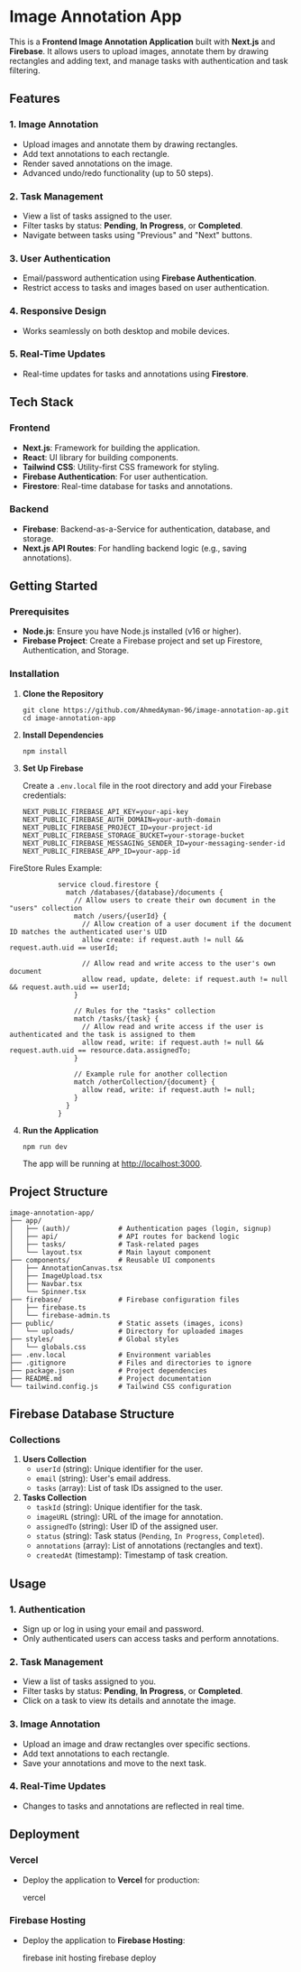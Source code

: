 # Image Annotation App

This is a **Frontend Image Annotation Application** built with **Next.js** and **Firebase**. It allows users to upload images, annotate them by drawing rectangles and adding text, and manage tasks with authentication and task filtering.

## Features

### 1\. Image Annotation

- Upload images and annotate them by drawing rectangles.
- Add text annotations to each rectangle.
- Render saved annotations on the image.
- Advanced undo/redo functionality (up to 50 steps).

### 2\. Task Management

- View a list of tasks assigned to the user.
- Filter tasks by status: **Pending**, **In Progress**, or **Completed**.
- Navigate between tasks using "Previous" and "Next" buttons.

### 3\. User Authentication

- Email/password authentication using **Firebase Authentication**.
- Restrict access to tasks and images based on user authentication.

### 4\. Responsive Design

- Works seamlessly on both desktop and mobile devices.

### 5\. Real-Time Updates

- Real-time updates for tasks and annotations using **Firestore**.

## Tech Stack

### Frontend

- **Next.js**: Framework for building the application.
- **React**: UI library for building components.
- **Tailwind CSS**: Utility-first CSS framework for styling.
- **Firebase Authentication**: For user authentication.
- **Firestore**: Real-time database for tasks and annotations.

### Backend

- **Firebase**: Backend-as-a-Service for authentication, database, and storage.
- **Next.js API Routes**: For handling backend logic (e.g., saving annotations).

## Getting Started

### Prerequisites

- **Node.js**: Ensure you have Node.js installed (v16 or higher).
- **Firebase Project**: Create a Firebase project and set up Firestore, Authentication, and Storage.

### Installation

1.  **Clone the Repository**

        git clone https://github.com/AhmedAyman-96/image-annotation-ap.git
        cd image-annotation-app

2.  **Install Dependencies**

        npm install

3.  **Set Up Firebase**

    Create a `.env.local` file in the root directory and add your Firebase credentials:

        NEXT_PUBLIC_FIREBASE_API_KEY=your-api-key
        NEXT_PUBLIC_FIREBASE_AUTH_DOMAIN=your-auth-domain
        NEXT_PUBLIC_FIREBASE_PROJECT_ID=your-project-id
        NEXT_PUBLIC_FIREBASE_STORAGE_BUCKET=your-storage-bucket
        NEXT_PUBLIC_FIREBASE_MESSAGING_SENDER_ID=your-messaging-sender-id
        NEXT_PUBLIC_FIREBASE_APP_ID=your-app-id

FireStore Rules Example:

                service cloud.firestore {
                  match /databases/{database}/documents {
                    // Allow users to create their own document in the "users" collection
                    match /users/{userId} {
                      // Allow creation of a user document if the document ID matches the authenticated user's UID
                      allow create: if request.auth != null && request.auth.uid == userId;
                      
                      // Allow read and write access to the user's own document
                      allow read, update, delete: if request.auth != null && request.auth.uid == userId;
                    }
                
                    // Rules for the "tasks" collection
                    match /tasks/{task} {
                      // Allow read and write access if the user is authenticated and the task is assigned to them
                      allow read, write: if request.auth != null && request.auth.uid == resource.data.assignedTo;
                    }
                
                    // Example rule for another collection
                    match /otherCollection/{document} {
                      allow read, write: if request.auth != null;
                    }
                  }
                }

4.  **Run the Application**

        npm run dev

    The app will be running at [http://localhost:3000](http://localhost:3000).

## Project Structure

    image-annotation-app/
    ├── app/
    │   ├── (auth)/            # Authentication pages (login, signup)
    │   ├── api/               # API routes for backend logic
    │   ├── tasks/             # Task-related pages
    │   └── layout.tsx         # Main layout component
    ├── components/            # Reusable UI components
    │   ├── AnnotationCanvas.tsx
    │   ├── ImageUpload.tsx
    │   ├── Navbar.tsx
    │   └── Spinner.tsx
    ├── firebase/              # Firebase configuration files
    │   ├── firebase.ts
    │   └── firebase-admin.ts
    ├── public/                # Static assets (images, icons)
    │   └── uploads/           # Directory for uploaded images
    ├── styles/                # Global styles
    │   └── globals.css
    ├── .env.local             # Environment variables
    ├── .gitignore             # Files and directories to ignore
    ├── package.json           # Project dependencies
    ├── README.md              # Project documentation
    └── tailwind.config.js     # Tailwind CSS configuration

## Firebase Database Structure

### Collections

1.  **Users Collection**
    - `userId` (string): Unique identifier for the user.
    - `email` (string): User's email address.
    - `tasks` (array): List of task IDs assigned to the user.
2.  **Tasks Collection**
    - `taskId` (string): Unique identifier for the task.
    - `imageURL` (string): URL of the image for annotation.
    - `assignedTo` (string): User ID of the assigned user.
    - `status` (string): Task status (`Pending`, `In Progress`, `Completed`).
    - `annotations` (array): List of annotations (rectangles and text).
    - `createdAt` (timestamp): Timestamp of task creation.

## Usage

### 1\. Authentication

- Sign up or log in using your email and password.
- Only authenticated users can access tasks and perform annotations.

### 2\. Task Management

- View a list of tasks assigned to you.
- Filter tasks by status: **Pending**, **In Progress**, or **Completed**.
- Click on a task to view its details and annotate the image.

### 3\. Image Annotation

- Upload an image and draw rectangles over specific sections.
- Add text annotations to each rectangle.
- Save your annotations and move to the next task.

### 4\. Real-Time Updates

- Changes to tasks and annotations are reflected in real time.

## Deployment

### Vercel

- Deploy the application to **Vercel** for production:

  vercel

### Firebase Hosting

- Deploy the application to **Firebase Hosting**:

  firebase init hosting
  firebase deploy
